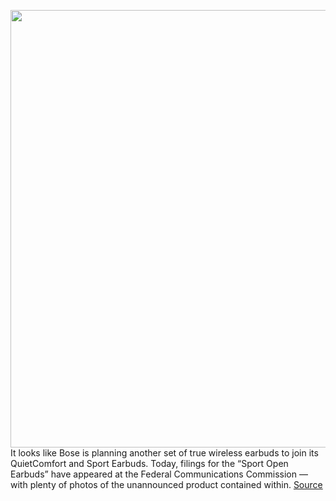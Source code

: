 <img src='https://cdn.vox-cdn.com/thumbor/PupdujwjWR_Nsr-nSkux972Itgs=/0x0:2040x1360/1200x800/filters:focal(752x519:1078x845)/cdn.vox-cdn.com/uploads/chorus_image/image/68449604/BoseOpen.0.jpg' width='700px' /><br/>
It looks like Bose is planning another set of true wireless earbuds to join its QuietComfort and Sport Earbuds. Today, filings for the “Sport Open Earbuds” have appeared at the Federal Communications Commission — with plenty of photos of the unannounced product contained within.
<a href='https://www.theverge.com/2020/12/3/22150405/bose-sport-open-earbuds-fcc-leak-photos'> Source <a/>